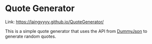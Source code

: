 ﻿# Quote Generator

Link: https://laingyyyy.github.io/QuoteGenerator/

This is a simple quote generator that uses the API from [DummyJson](https://dummyjson.com) to generate random quotes.